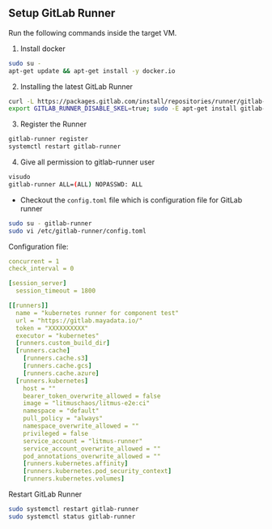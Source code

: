 ## Setup GitLab Runner

Run the following commands inside the target VM.

1. Install docker

```bash
sudo su -
apt-get update && apt-get install -y docker.io
```

2. Installing the latest GitLab Runner

```bash
curl -L https://packages.gitlab.com/install/repositories/runner/gitlab-runner/script.deb.sh | sudo bash
export GITLAB_RUNNER_DISABLE_SKEL=true; sudo -E apt-get install gitlab-runner
```
3. Register the Runner


```bash
gitlab-runner register
systemctl restart gitlab-runner
```

4. Give all permission to gitlab-runner user

```bash
visudo
gitlab-runner ALL=(ALL) NOPASSWD: ALL
```

- Checkout the `config.toml` file which is configuration file for GitLab runner

```bash
sudo su - gitlab-runner
sudo vi /etc/gitlab-runner/config.toml
```

Configuration file:
```yaml
concurrent = 1
check_interval = 0

[session_server]
  session_timeout = 1800

[[runners]]
  name = "kubernetes runner for component test"
  url = "https://gitlab.mayadata.io/"
  token = "XXXXXXXXXX"
  executor = "kubernetes"
  [runners.custom_build_dir]
  [runners.cache]
    [runners.cache.s3]
    [runners.cache.gcs]
    [runners.cache.azure]
  [runners.kubernetes]
    host = ""
    bearer_token_overwrite_allowed = false
    image = "litmuschaos/litmus-e2e:ci"
    namespace = "default"
    pull_policy = "always"
    namespace_overwrite_allowed = ""
    privileged = false
    service_account = "litmus-runner"
    service_account_overwrite_allowed = ""
    pod_annotations_overwrite_allowed = ""
    [runners.kubernetes.affinity]
    [runners.kubernetes.pod_security_context]
    [runners.kubernetes.volumes]
 ```
 
Restart GitLab Runner
```bash
sudo systemctl restart gitlab-runner
sudo systemctl status gitlab-runner
```
